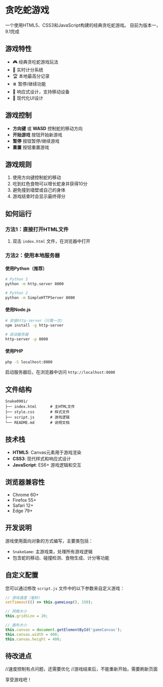 # 贪吃蛇游戏

一个使用HTML5、CSS3和JavaScript构建的经典贪吃蛇游戏。
目前为版本一，9.1完成

## 游戏特性

- 🎮 经典贪吃蛇游戏玩法
- 🎯 实时计分系统
- 🏆 本地最高分记录
- ⏸️ 暂停/继续功能
- 📱 响应式设计，支持移动设备
- 🎨 现代化UI设计

## 游戏控制

- **方向键** 或 **WASD** 控制蛇的移动方向
- **开始游戏** 按钮开始新游戏
- **暂停** 按钮暂停/继续游戏
- **重置** 按钮重置游戏

## 游戏规则

1. 使用方向键控制蛇的移动
2. 吃到红色食物可以增长蛇身并获得10分
3. 避免撞到墙壁或自己的身体
4. 游戏结束时会显示最终得分

## 如何运行

### 方法1：直接打开HTML文件
1. 双击 `index.html` 文件，在浏览器中打开

### 方法2：使用本地服务器
#### 使用Python（推荐）
```bash
# Python 3
python -m http.server 8000

# Python 2
python -m SimpleHTTPServer 8000
```

#### 使用Node.js
```bash
# 安装http-server（只需一次）
npm install -g http-server

# 启动服务器
http-server -p 8000
```

#### 使用PHP
```bash
php -S localhost:8000
```

启动服务器后，在浏览器中访问 `http://localhost:8000`

## 文件结构

```
Snake0901/
├── index.html      # 主HTML文件
├── style.css       # 样式文件
├── script.js       # 游戏逻辑
└── README.md       # 说明文档
```

## 技术栈

- **HTML5**: Canvas元素用于游戏渲染
- **CSS3**: 现代样式和响应式设计
- **JavaScript**: ES6+ 游戏逻辑和交互

## 浏览器兼容性

- Chrome 60+
- Firefox 55+
- Safari 12+
- Edge 79+

## 开发说明

游戏使用面向对象的方式编写，主要类包括：
- `SnakeGame`: 主游戏类，处理所有游戏逻辑
- 包含蛇的移动、碰撞检测、食物生成、计分等功能

## 自定义配置

您可以通过修改 `script.js` 文件中的以下参数来自定义游戏：

```javascript
// 游戏速度（毫秒）
setTimeout(() => this.gameLoop(), 150);

// 网格大小
this.gridSize = 20;

// 画布大小
this.canvas = document.getElementById('gameCanvas');
this.canvas.width = 400;
this.canvas.height = 400;
```

## 待改进点
//速度控制有点问题，还需要优化
//游戏结束后，不能重新开始，需要刷新页面


享受游戏吧！